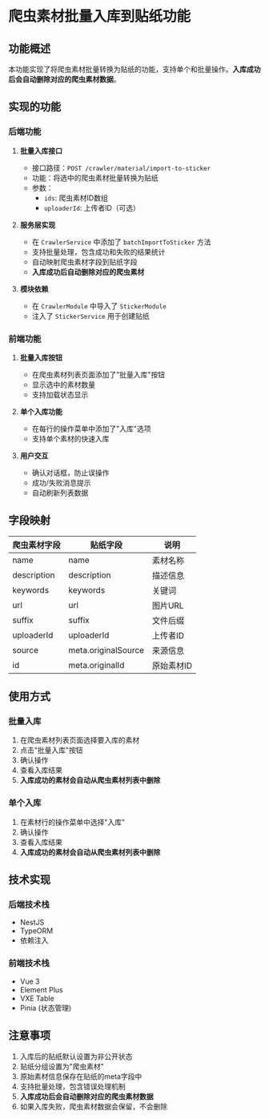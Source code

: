 # 爬虫素材批量入库到贴纸功能

## 功能概述

本功能实现了将爬虫素材批量转换为贴纸的功能，支持单个和批量操作。**入库成功后会自动删除对应的爬虫素材数据**。

## 实现的功能

### 后端功能

1. **批量入库接口**
   - 接口路径：`POST /crawler/material/import-to-sticker`
   - 功能：将选中的爬虫素材批量转换为贴纸
   - 参数：
     - `ids`: 爬虫素材ID数组
     - `uploaderId`: 上传者ID（可选）

2. **服务层实现**
   - 在 `CrawlerService` 中添加了 `batchImportToSticker` 方法
   - 支持批量处理，包含成功和失败的结果统计
   - 自动映射爬虫素材字段到贴纸字段
   - **入库成功后自动删除对应的爬虫素材**

3. **模块依赖**
   - 在 `CrawlerModule` 中导入了 `StickerModule`
   - 注入了 `StickerService` 用于创建贴纸

### 前端功能

1. **批量入库按钮**
   - 在爬虫素材列表页面添加了"批量入库"按钮
   - 显示选中的素材数量
   - 支持加载状态显示

2. **单个入库功能**
   - 在每行的操作菜单中添加了"入库"选项
   - 支持单个素材的快速入库

3. **用户交互**
   - 确认对话框，防止误操作
   - 成功/失败消息提示
   - 自动刷新列表数据

## 字段映射

| 爬虫素材字段 | 贴纸字段 | 说明 |
|-------------|---------|------|
| name | name | 素材名称 |
| description | description | 描述信息 |
| keywords | keywords | 关键词 |
| url | url | 图片URL |
| suffix | suffix | 文件后缀 |
| uploaderId | uploaderId | 上传者ID |
| source | meta.originalSource | 来源信息 |
| id | meta.originalId | 原始素材ID |

## 使用方式

### 批量入库
1. 在爬虫素材列表页面选择要入库的素材
2. 点击"批量入库"按钮
3. 确认操作
4. 查看入库结果
5. **入库成功的素材会自动从爬虫素材列表中删除**

### 单个入库
1. 在素材行的操作菜单中选择"入库"
2. 确认操作
3. 查看入库结果
4. **入库成功的素材会自动从爬虫素材列表中删除**

## 技术实现

### 后端技术栈
- NestJS
- TypeORM
- 依赖注入

### 前端技术栈
- Vue 3
- Element Plus
- VXE Table
- Pinia (状态管理)

## 注意事项

1. 入库后的贴纸默认设置为非公开状态
2. 贴纸分组设置为"爬虫素材"
3. 原始素材信息保存在贴纸的meta字段中
4. 支持批量处理，包含错误处理机制
5. **入库成功后会自动删除对应的爬虫素材数据**
6. 如果入库失败，爬虫素材数据会保留，不会删除 